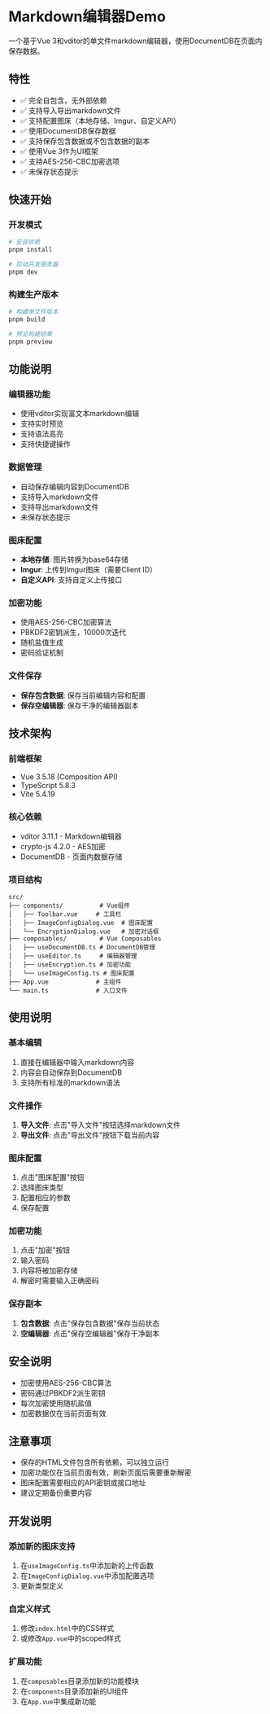 # Markdown编辑器Demo

一个基于Vue 3和vditor的单文件markdown编辑器，使用DocumentDB在页面内保存数据。

## 特性

- ✅ 完全自包含，无外部依赖
- ✅ 支持导入导出markdown文件
- ✅ 支持配置图床（本地存储、Imgur、自定义API）
- ✅ 使用DocumentDB保存数据
- ✅ 支持保存包含数据或不包含数据的副本
- ✅ 使用Vue 3作为UI框架
- ✅ 支持AES-256-CBC加密选项
- ✅ 未保存状态提示

## 快速开始

### 开发模式

```bash
# 安装依赖
pnpm install

# 启动开发服务器
pnpm dev
```

### 构建生产版本

```bash
# 构建单文件版本
pnpm build

# 预览构建结果
pnpm preview
```

## 功能说明

### 编辑器功能
- 使用vditor实现富文本markdown编辑
- 支持实时预览
- 支持语法高亮
- 支持快捷键操作

### 数据管理
- 自动保存编辑内容到DocumentDB
- 支持导入markdown文件
- 支持导出markdown文件
- 未保存状态提示

### 图床配置
- **本地存储**: 图片转换为base64存储
- **Imgur**: 上传到Imgur图床（需要Client ID）
- **自定义API**: 支持自定义上传接口

### 加密功能
- 使用AES-256-CBC加密算法
- PBKDF2密钥派生，10000次迭代
- 随机盐值生成
- 密码验证机制

### 文件保存
- **保存包含数据**: 保存当前编辑内容和配置
- **保存空编辑器**: 保存干净的编辑器副本

## 技术架构

### 前端框架
- Vue 3.5.18 (Composition API)
- TypeScript 5.8.3
- Vite 5.4.19

### 核心依赖
- vditor 3.11.1 - Markdown编辑器
- crypto-js 4.2.0 - AES加密
- DocumentDB - 页面内数据存储

### 项目结构
```
src/
├── components/          # Vue组件
│   ├── Toolbar.vue     # 工具栏
│   ├── ImageConfigDialog.vue  # 图床配置
│   └── EncryptionDialog.vue   # 加密对话框
├── composables/         # Vue Composables
│   ├── useDocumentDB.ts # DocumentDB管理
│   ├── useEditor.ts     # 编辑器管理
│   ├── useEncryption.ts # 加密功能
│   └── useImageConfig.ts # 图床配置
├── App.vue             # 主组件
└── main.ts             # 入口文件
```

## 使用说明

### 基本编辑
1. 直接在编辑器中输入markdown内容
2. 内容会自动保存到DocumentDB
3. 支持所有标准的markdown语法

### 文件操作
1. **导入文件**: 点击"导入文件"按钮选择markdown文件
2. **导出文件**: 点击"导出文件"按钮下载当前内容

### 图床配置
1. 点击"图床配置"按钮
2. 选择图床类型
3. 配置相应的参数
4. 保存配置

### 加密功能
1. 点击"加密"按钮
2. 输入密码
3. 内容将被加密存储
4. 解密时需要输入正确密码

### 保存副本
1. **包含数据**: 点击"保存包含数据"保存当前状态
2. **空编辑器**: 点击"保存空编辑器"保存干净副本

## 安全说明

- 加密使用AES-256-CBC算法
- 密码通过PBKDF2派生密钥
- 每次加密使用随机盐值
- 加密数据仅在当前页面有效

## 注意事项

- 保存的HTML文件包含所有依赖，可以独立运行
- 加密功能仅在当前页面有效，刷新页面后需要重新解密
- 图床配置需要相应的API密钥或接口地址
- 建议定期备份重要内容

## 开发说明

### 添加新的图床支持
1. 在`useImageConfig.ts`中添加新的上传函数
2. 在`ImageConfigDialog.vue`中添加配置选项
3. 更新类型定义

### 自定义样式
1. 修改`index.html`中的CSS样式
2. 或修改`App.vue`中的scoped样式

### 扩展功能
1. 在`composables`目录添加新的功能模块
2. 在`components`目录添加新的UI组件
3. 在`App.vue`中集成新功能 